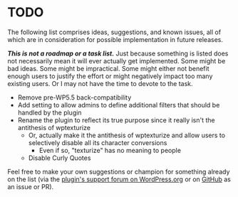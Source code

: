# TODO

The following list comprises ideas, suggestions, and known issues, all of which are in consideration for possible implementation in future releases.

***This is not a roadmap or a task list.*** Just because something is listed does not necessarily mean it will ever actually get implemented. Some might be bad ideas. Some might be impractical. Some might either not benefit enough users to justify the effort or might negatively impact too many existing users. Or I may not have the time to devote to the task.

* Remove pre-WP5.5 back-compatibility
* Add setting to allow admins to define additional filters that should be handled by the plugin
* Rename the plugin to reflect its true purpose since it really isn't the antithesis of wptexturize
  * Or, actually make it the antithesis of wptexturize and allow users to selectively disable all its character conversions
    * Even if so, "texturize" has no meaning to people
  * Disable Curly Quotes

Feel free to make your own suggestions or champion for something already on the list (via the [plugin's support forum on WordPress.org](https://wordpress.org/support/plugin/wpuntexturize/) or on [GitHub](https://github.com/coffee2code/wpuntexturize/) as an issue or PR).
